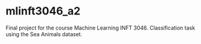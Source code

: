 # mlinft3046_a2
Final project for the course Machine Learning INFT 3046. Classification task using the Sea Animals dataset. 
